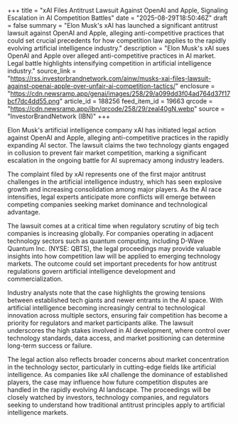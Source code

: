 +++
title = "xAI Files Antitrust Lawsuit Against OpenAI and Apple, Signaling Escalation in AI Competition Battles"
date = "2025-08-29T18:50:46Z"
draft = false
summary = "Elon Musk's xAI has launched a significant antitrust lawsuit against OpenAI and Apple, alleging anti-competitive practices that could set crucial precedents for how competition law applies to the rapidly evolving artificial intelligence industry."
description = "Elon Musk's xAI sues OpenAI and Apple over alleged anti-competitive practices in AI market. Legal battle highlights intensifying competition in artificial intelligence industry."
source_link = "https://rss.investorbrandnetwork.com/ainw/musks-xai-files-lawsuit-against-openai-apple-over-unfair-ai-competition-tactics/"
enclosure = "https://cdn.newsramp.app/genai/images/258/29/a099dd3f04ad764d37f17bcf7dc4dd55.png"
article_id = 188256
feed_item_id = 19663
qrcode = "https://cdn.newsramp.app/ibn/qrcode/258/29/zeal40gN.webp"
source = "InvestorBrandNetwork (IBN)"
+++

<p>Elon Musk's artificial intelligence company xAI has initiated legal action against OpenAI and Apple, alleging anti-competitive practices in the rapidly expanding AI sector. The lawsuit claims the two technology giants engaged in collusion to prevent fair market competition, marking a significant escalation in the ongoing battle for AI supremacy among industry leaders.</p><p>The complaint filed by xAI represents one of the first major antitrust challenges in the artificial intelligence industry, which has seen explosive growth and increasing consolidation among major players. As the AI race intensifies, legal experts anticipate more conflicts will emerge between competing companies seeking market dominance and technological advantage.</p><p>The lawsuit comes at a critical time when regulatory scrutiny of big tech companies is increasing globally. For companies operating in adjacent technology sectors such as quantum computing, including D-Wave Quantum Inc. (NYSE: QBTS), the legal proceedings may provide valuable insights into how competition law will be applied to emerging technology markets. The outcome could set important precedents for how antitrust regulations govern artificial intelligence development and commercialization.</p><p>Industry analysts note that the case highlights the growing tensions between established tech giants and newer entrants in the AI space. With artificial intelligence becoming increasingly central to technological innovation across multiple sectors, ensuring fair competition has become a priority for regulators and market participants alike. The lawsuit underscores the high stakes involved in AI development, where control over technology standards, data access, and market positioning can determine long-term success or failure.</p><p>The legal action also reflects broader concerns about market concentration in the technology sector, particularly in cutting-edge fields like artificial intelligence. As companies like xAI challenge the dominance of established players, the case may influence how future competition disputes are handled in the rapidly evolving AI landscape. The proceedings will be closely watched by investors, technology companies, and regulators seeking to understand how traditional antitrust principles apply to artificial intelligence markets.</p>